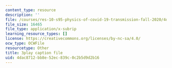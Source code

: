 ```yaml
---
content_type: resource
description: ''
file: /courses/res-10-s95-physics-of-covid-19-transmission-fall-2020/4dac8712bb8e52ec839c0c2b5d9d2b16_QbueCxKUUTo.vtt
file_size: 16465
file_type: application/x-subrip
learning_resource_types: []
license: https://creativecommons.org/licenses/by-nc-sa/4.0/
ocw_type: OCWFile
resourcetype: Other
title: 3play caption file
uid: 4dac8712-bb8e-52ec-839c-0c2b5d9d2b16
---
```

